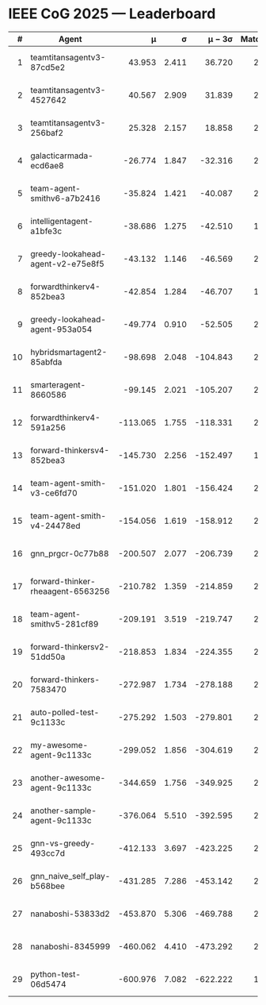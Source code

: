 # IEEE CoG 2025 — Leaderboard

| # | Agent | μ | σ | μ − 3σ | Matches | Updated |
|---:|---|---:|---:|---:|---:|---|
| 1 | teamtitansagentv3-87cd5e2 | 43.953 | 2.411 | 36.720 | 2152 | 2025-08-18 06:30 |
| 2 | teamtitansagentv3-4527642 | 40.567 | 2.909 | 31.839 | 2540 | 2025-08-18 06:30 |
| 3 | teamtitansagentv3-256baf2 | 25.328 | 2.157 | 18.858 | 2432 | 2025-08-18 06:30 |
| 4 | galacticarmada-ecd6ae8 | -26.774 | 1.847 | -32.316 | 2700 | 2025-08-18 06:30 |
| 5 | team-agent-smithv6-a7b2416 | -35.824 | 1.421 | -40.087 | 2420 | 2025-08-18 06:30 |
| 6 | intelligentagent-a1bfe3c | -38.686 | 1.275 | -42.510 | 1992 | 2025-08-18 06:30 |
| 7 | greedy-lookahead-agent-v2-e75e8f5 | -43.132 | 1.146 | -46.569 | 2536 | 2025-08-18 06:30 |
| 8 | forwardthinkerv4-852bea3 | -42.854 | 1.284 | -46.707 | 1866 | 2025-08-18 06:30 |
| 9 | greedy-lookahead-agent-953a054 | -49.774 | 0.910 | -52.505 | 2336 | 2025-08-18 06:30 |
| 10 | hybridsmartagent2-85abfda | -98.698 | 2.048 | -104.843 | 2229 | 2025-08-18 06:30 |
| 11 | smarteragent-8660586 | -99.145 | 2.021 | -105.207 | 2114 | 2025-08-18 06:30 |
| 12 | forwardthinkerv4-591a256 | -113.065 | 1.755 | -118.331 | 2169 | 2025-08-18 06:30 |
| 13 | forward-thinkersv4-852bea3 | -145.730 | 2.256 | -152.497 | 1898 | 2025-08-18 06:30 |
| 14 | team-agent-smith-v3-ce6fd70 | -151.020 | 1.801 | -156.424 | 2656 | 2025-08-18 06:30 |
| 15 | team-agent-smith-v4-24478ed | -154.056 | 1.619 | -158.912 | 2456 | 2025-08-18 06:30 |
| 16 | gnn_prgcr-0c77b88 | -200.507 | 2.077 | -206.739 | 2310 | 2025-08-18 06:30 |
| 17 | forward-thinker-rheaagent-6563256 | -210.782 | 1.359 | -214.859 | 2356 | 2025-08-18 06:30 |
| 18 | team-agent-smithv5-281cf89 | -209.191 | 3.519 | -219.747 | 2280 | 2025-08-18 06:30 |
| 19 | forward-thinkersv2-51dd50a | -218.853 | 1.834 | -224.355 | 2236 | 2025-08-18 06:30 |
| 20 | forward-thinkers-7583470 | -272.987 | 1.734 | -278.188 | 2200 | 2025-08-18 06:30 |
| 21 | auto-polled-test-9c1133c | -275.292 | 1.503 | -279.801 | 2080 | 2025-08-18 06:30 |
| 22 | my-awesome-agent-9c1133c | -299.052 | 1.856 | -304.619 | 2760 | 2025-08-18 06:30 |
| 23 | another-awesome-agent-9c1133c | -344.659 | 1.756 | -349.925 | 2560 | 2025-08-18 06:30 |
| 24 | another-sample-agent-9c1133c | -376.064 | 5.510 | -392.595 | 2220 | 2025-08-18 06:30 |
| 25 | gnn-vs-greedy-493cc7d | -412.133 | 3.697 | -423.225 | 2040 | 2025-08-18 06:30 |
| 26 | gnn_naive_self_play-b568bee | -431.285 | 7.286 | -453.142 | 2020 | 2025-08-18 06:30 |
| 27 | nanaboshi-53833d2 | -453.870 | 5.306 | -469.788 | 2000 | 2025-08-18 06:30 |
| 28 | nanaboshi-8345999 | -460.062 | 4.410 | -473.292 | 2140 | 2025-08-18 06:30 |
| 29 | python-test-06d5474 | -600.976 | 7.082 | -622.222 | 1910 | 2025-08-18 06:30 |
